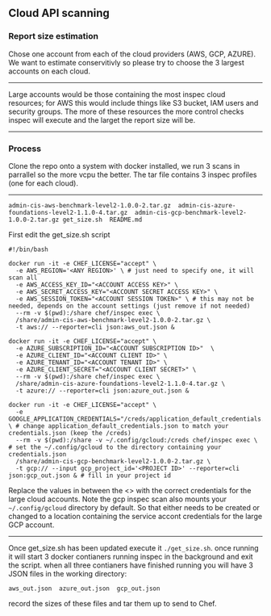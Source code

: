## Cloud API scanning

### Report size estimation

Chose one account from each of the cloud providers (AWS, GCP, AZURE). 
We want to estimate conservitivly so please try to choose the 3 largest accounts on each
cloud. 

---
Large accounts would be those containing the most inspec cloud resources; for AWS this would include things like S3 bucket, IAM users and security groups. The more of these resources the more control checks inspec will execute and the larget the report size will be.

---
### Process
Clone the repo onto a system with docker installed,  we run 3 scans in parrallel so the more vcpu the better.
The tar file contains 3 inspec profiles (one for each cloud).  

---
```
admin-cis-aws-benchmark-level2-1.0.0-2.tar.gz  admin-cis-azure-foundations-level2-1.1.0-4.tar.gz  admin-cis-gcp-benchmark-level2-1.0.0-2.tar.gz get_size.sh  README.md
```
First edit the get_size.sh script

```
#!/bin/bash

docker run -it -e CHEF_LICENSE="accept" \
  -e AWS_REGION='<ANY REGION>' \ # just need to specify one, it will scan all
  -e AWS_ACCESS_KEY_ID="<ACCOUNT ACCESS KEY>" \
  -e AWS_SECRET_ACCESS_KEY="<ACCOUNT SECRET ACCESS KEY>" \
  -e AWS_SESSION_TOKEN="<ACCOUNT SESSION TOKEN>" \ # this may not be needed, depends on the account settings (just remove if not needed)
  --rm -v $(pwd):/share chef/inspec exec \
  /share/admin-cis-aws-benchmark-level2-1.0.0-2.tar.gz \
  -t aws:// --reporter=cli json:aws_out.json &

docker run -it -e CHEF_LICENSE="accept" \
  -e AZURE_SUBSCRIPTION_ID="<ACCOUNT SUBSCRIPTION ID>"  \
  -e AZURE_CLIENT_ID="<ACCOUNT CLIENT ID>" \
  -e AZURE_TENANT_ID="<ACCOUNT TENANT ID>" \
  -e AZURE_CLIENT_SECRET="<ACCOUNT CLIENT SECRET>" \
  --rm -v $(pwd):/share chef/inspec exec \
  /share/admin-cis-azure-foundations-level2-1.1.0-4.tar.gz \
  -t azure:// --reporter=cli json:azure_out.json &

docker run -it -e CHEF_LICENSE="accept" \
  -e GOOGLE_APPLICATION_CREDENTIALS="/creds/application_default_credentials.json" \ # change application_default_credentials.json to match your credentials.json (keep the /creds)
  --rm -v $(pwd):/share -v ~/.config/gcloud:/creds chef/inspec exec \ # set the ~/.config/gcloud to the directory containing your credentials.json 
  /share/admin-cis-gcp-benchmark-level2-1.0.0-2.tar.gz \
  -t gcp:// --input gcp_project_id='<PROJECT ID>' --reporter=cli json:gcp_out.json & # fill in your project id
``` 
Replace the values in between the <> with the correct credentials for the large cloud accounts. Note the gcp inspec scan also mounts your `~/.config/gcloud` directory by default.  So that either needs to be created or changed to a location containing the service accont credentials for the large GCP account.

---
Once get_size.sh has been updated execute it `./get_size.sh`. once running it will start 3 docker contianers running inspec in the background and exit the script. when all three contianers have finished running you will have 3 JSON files in the working directory:
```
aws_out.json  azure_out.json  gcp_out.json
```
record the sizes of these files and tar them up to send to Chef.
